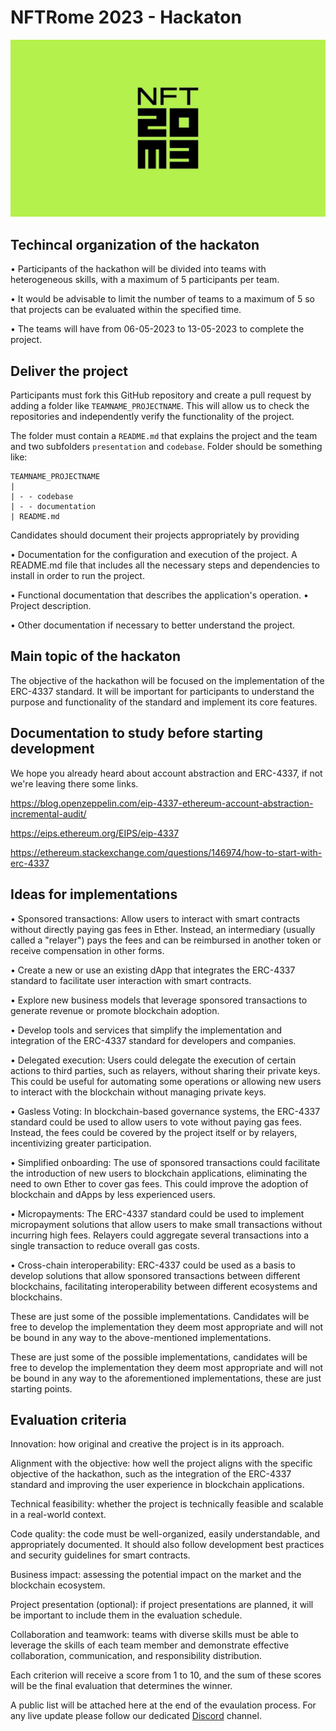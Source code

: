 # NFTRome 2023 - Hackaton

![Banner](./assets/banner.jpeg)


## Techincal organization of the hackaton

• Participants of the hackathon will be divided into teams with heterogeneous skills, with a maximum of 5 participants per team.

• It would be advisable to limit the number of teams to a maximum of 5 so that projects can be evaluated within the specified time.

• The teams will have from 06-05-2023 to 13-05-2023 to complete the project.

## Deliver the project

Participants must fork this GitHub repository and create a pull request by adding a folder like `TEAMNAME_PROJECTNAME`. This will allow us to check the repositories and independently verify the functionality of the project.

The folder must contain a `README.md` that explains the project and the team and two subfolders `presentation` and `codebase`. Folder should be something like:
```
TEAMNAME_PROJECTNAME
|
| - - codebase
| - - documentation
| README.md

```

Candidates should document their projects appropriately by providing

• Documentation for the configuration and execution of the project. A README.md file that includes all the necessary steps and dependencies to install in order to run the project.

• Functional documentation that describes the application's operation.
• Project description.

• Other documentation if necessary to better understand the project.

## Main topic of the hackaton

The objective of the hackathon will be focused on the implementation of the ERC-4337 standard. It will be important for participants to understand the purpose and functionality of the standard and implement its core features.

## Documentation to study before starting development

We hope you already heard about account abstraction and ERC-4337, if not we're leaving there some links.

https://blog.openzeppelin.com/eip-4337-ethereum-account-abstraction-incremental-audit/

https://eips.ethereum.org/EIPS/eip-4337

https://ethereum.stackexchange.com/questions/146974/how-to-start-with-erc-4337

## Ideas for implementations

• Sponsored transactions: Allow users to interact with smart contracts without directly paying gas fees in Ether. Instead, an intermediary (usually called a "relayer") pays the fees and can be reimbursed in another token or receive compensation in other forms.

• Create a new or use an existing dApp that integrates the ERC-4337 standard to facilitate user interaction with smart contracts.

• Explore new business models that leverage sponsored transactions to generate revenue or promote blockchain adoption.

• Develop tools and services that simplify the implementation and integration of the ERC-4337 standard for developers and companies.

• Delegated execution: Users could delegate the execution of certain actions to third parties, such as relayers, without sharing their private keys. This could be useful for automating some operations or allowing new users to interact with the blockchain without managing private keys.

• Gasless Voting: In blockchain-based governance systems, the ERC-4337 standard could be used to allow users to vote without paying gas fees. Instead, the fees could be covered by the project itself or by relayers, incentivizing greater participation.

• Simplified onboarding: The use of sponsored transactions could facilitate the introduction of new users to blockchain applications, eliminating the need to own Ether to cover gas fees. This could improve the adoption of blockchain and dApps by less experienced users.

• Micropayments: The ERC-4337 standard could be used to implement micropayment solutions that allow users to make small transactions without incurring high fees. Relayers could aggregate several transactions into a single transaction to reduce overall gas costs.

• Cross-chain interoperability: ERC-4337 could be used as a basis to develop solutions that allow sponsored transactions between different blockchains, facilitating interoperability between different ecosystems and blockchains.


These are just some of the possible implementations. Candidates will be free to develop the implementation they deem most appropriate and will not be bound in any way to the above-mentioned implementations.

These are just some of the possible implementations, candidates will be free to develop the implementation they deem most appropriate and will not be bound in any way to the aforementioned implementations, these are just starting points. 

## Evaluation criteria

Innovation: how original and creative the project is in its approach.

Alignment with the objective: how well the project aligns with the specific objective of the hackathon, such as the integration of the ERC-4337 standard and improving the user experience in blockchain applications.

Technical feasibility: whether the project is technically feasible and scalable in a real-world context.

Code quality: the code must be well-organized, easily understandable, and appropriately documented. It should also follow development best practices and security guidelines for smart contracts.

Business impact: assessing the potential impact on the market and the blockchain ecosystem.

Project presentation (optional): if project presentations are planned, it will be important to include them in the evaluation schedule.

Collaboration and teamwork: teams with diverse skills must be able to leverage the skills of each team member and demonstrate effective collaboration, communication, and responsibility distribution.

Each criterion will receive a score from 1 to 10, and the sum of these scores will be the final evaluation that determines the winner.

A public list will be attached here at the end of the evaulation process. For any live update please follow our dedicated [Discord](https://discord.gg/ZUNKAwjPa6) channel.